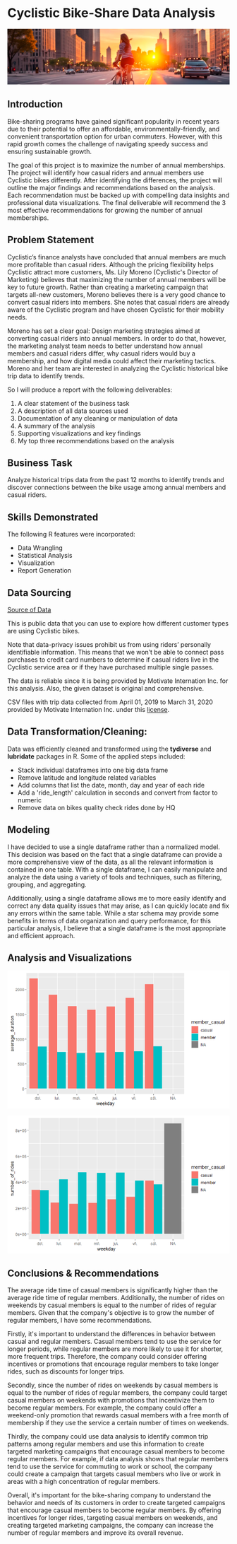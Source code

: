 # Cyclistic Bike-Share Data Analysis

![](banner_chicago.png)

## Introduction
Bike-sharing programs have gained significant popularity in recent years due to their potential to offer an affordable, environmentally-friendly, and convenient transportation option for urban commuters. However, with this rapid growth comes the challenge of navigating speedy success and ensuring sustainable growth.

The goal of this project is to maximize the number of annual memberships. The project will identify how casual riders and annual members use Cyclistic bikes differently. After identifying the differences, the project will outline the major findings and recommendations based on the analysis. Each recommendation must be backed up with compelling data insights and professional data visualizations. The final deliverable will recommend the 3 most effective recommendations for growing the number of annual memberships. 

## Problem Statement

Cyclistic’s finance analysts have concluded that annual members are much more profitable than casual riders. Although the
pricing flexibility helps Cyclistic attract more customers, Ms. Lily Moreno (Cyclistic's Director of Marketing) believes that maximizing the number of annual members will
be key to future growth. Rather than creating a marketing campaign that targets all-new customers, Moreno believes there is a
very good chance to convert casual riders into members. She notes that casual riders are already aware of the Cyclistic
program and have chosen Cyclistic for their mobility needs.

Moreno has set a clear goal: Design marketing strategies aimed at converting casual riders into annual members. In order to
do that, however, the marketing analyst team needs to better understand how annual members and casual riders differ, why
casual riders would buy a membership, and how digital media could affect their marketing tactics. Moreno and her team are
interested in analyzing the Cyclistic historical bike trip data to identify trends.

So I will produce a report with the following deliverables:
1. A clear statement of the business task
2. A description of all data sources used
3. Documentation of any cleaning or manipulation of data
4. A summary of the analysis
5. Supporting visualizations and key findings
6. My top three recommendations based on the analysis

## Business Task
Analyze historical trips data from the past 12 months to identify trends and discover connections between the bike usage among annual members and casual riders.


## Skills Demonstrated
The following R features were incorporated:
- Data Wrangling
- Statistical Analysis
- Visualization
- Report Generation

## Data Sourcing
[Source of Data](https://divvy-tripdata.s3.amazonaws.com/index.html)

This is public data that you can use to explore how different customer types are using Cyclistic bikes. 

Note that data-privacy issues prohibit us from using riders’ personally identifiable information. This means that we won’t be able to connect pass purchases to credit card numbers to determine if casual riders live in the Cyclistic service area or if they have purchased multiple single passes.

The data is reliable since it is being provided by Motivate Internation Inc. for this analysis. Also, the given dataset is original and comprehensive.

CSV files with trip data collected from April 01, 2019 to March 31, 2020 provided by Motivate Internation Inc. under this [license](https://ride.divvybikes.com/data-license-agreement).

## Data Transformation/Cleaning:
Data was efficiently cleaned and transformed using the **tydiverse** and **lubridate** packages in R.
Some of the applied steps included:

- Stack individual dataframes into one big data frame
- Remove latitude and longitude related variables
- Add columns that list the date, month, day and year of each ride
- Add a 'ride_length' calculation in seconds and convert from factor to numeric
- Remove data on bikes quality check rides done by HQ

## Modeling
I have decided to use a single dataframe rather than a normalized model. This decision was based on the fact that a single dataframe can provide a more comprehensive view of the data, as all the relevant information is contained in one table. With a single dataframe, I can easily manipulate and analyze the data using a variety of tools and techniques, such as filtering, grouping, and aggregating. 

Additionally, using a single dataframe allows me to more easily identify and correct any data quality issues that may arise, as I can quickly locate and fix any errors within the same table. While a star schema may provide some benefits in terms of data organization and query performance, for this particular analysis, I believe that a single dataframe is the most appropriate and efficient approach.

## Analysis and Visualizations
![](average_duration.png)

![](number_of_rides.png)
 
## Conclusions & Recommendations
The average ride time of casual members is significantly higher than the average ride time of regular members. Additionally, the number of rides on weekends by casual members is equal to the number of rides of regular members. Given that the company's objective is to grow the number of regular members, I have some recommendations.

Firstly, it's important to understand the differences in behavior between casual and regular members. Casual members tend to use the service for longer periods, while regular members are more likely to use it for shorter, more frequent trips. Therefore, the company could consider offering incentives or promotions that encourage regular members to take longer rides, such as discounts for longer trips.

Secondly, since the number of rides on weekends by casual members is equal to the number of rides of regular members, the company could target casual members on weekends with promotions that incentivize them to become regular members. For example, the company could offer a weekend-only promotion that rewards casual members with a free month of membership if they use the service a certain number of times on weekends.

Thirdly, the company could use data analysis to identify common trip patterns among regular members and use this information to create targeted marketing campaigns that encourage casual members to become regular members. For example, if data analysis shows that regular members tend to use the service for commuting to work or school, the company could create a campaign that targets casual members who live or work in areas with a high concentration of regular members.

Overall, it's important for the bike-sharing company to understand the behavior and needs of its customers in order to create targeted campaigns that encourage casual members to become regular members. By offering incentives for longer rides, targeting casual members on weekends, and creating targeted marketing campaigns, the company can increase the number of regular members and improve its overall revenue.
